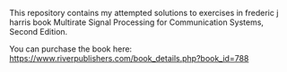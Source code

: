 This repository contains my attempted solutions to exercises in frederic j harris book Multirate Signal Processing for Communication Systems, Second Edition.

You can purchase the book here:
https://www.riverpublishers.com/book_details.php?book_id=788
